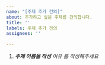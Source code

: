 ```yaml
---
name: "[주제 추가 건의]"
about: 추가하고 싶은 주제를 건의합니다.
title: ''
labels: 주제 추가 건의
assignees: ''

---
```


1. _**주제 이름을 작성**_
_이유 를 작성해주세요_
